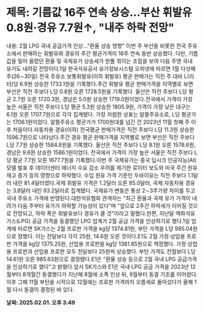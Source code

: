 # **제목: 기름값 16주 연속 상승…부산 휘발유 0.8원·경유 7.7원↑, "내주 하락 전망"**

  내용: 2월 LPG 국내 공급가격 인상…"환율 상승 영향" 이번 주 부산을 비롯한 전국 주유소에서 판매하는 휘발유와 경유의 주간 평균가격이 16주 연속 동반 상승했다. 다만, 기름값을 밀어 올렸던 환율 및 국제유가 상승세가 한풀 꺾이는 조짐을 보여 다음 주엔 국내 유가도 내려갈 전망이다.1일 한국석유공사 유가정보시스템 오피넷에 따르면 1월 다섯째 주(26∼30일) 전국 주유소 보통휘발유(이하 휘발유) 평균 판매가는 직전 주 대비 L(리터)당 6.9원 상승한 1733.1원을 기록했다.주간 휘발유 평균 판매가격을 지역별로 보면 부산은 직전 주보다 L당 0.8원 오른 1728.5원을 기록했다. 울산은 직전 주보다 L당 평균 2.7원 오른 1720.3원, 경남은 5.0원 상승한 1719.0원이었다.전국에서 가격이 가장 높은 서울은 직전 주보다 L당 평균 5.3원 상승한 1805.9원, 가격이 가장 낮은 대구는 6.1원 오른 1707.7원으로 각각 집계됐다. 가장 저렴한 상표는 알뜰주유소로, L당 평균가는 1706.1원이었다. 알뜰주유소 평균가가 1700원대를 넘긴 건 2023년 11월 첫째 주 이후 처음이다.자동차용 경유(이하) 전국평균 판매가격은 직전 주보다 L당 11.3원 상승한 1596.7원으로 나타났다.주간 경유 평균 판매가격을 지역별로 보면 부산은 직전 주보다 L당 7.7원 상승한 1584.8원을 기록했다. 울산은 직전 주보다 L당 8.1원 오른 1578.6원, 경남은 9.6원 상승한 1586.1원이었다. 전국에서 가격이 가장 높은 서울은 직전 주보다 L당 평균 7.7원 오른 1677.7원을 기록했다.이번 주 국제유가는 중국 딥시크 인공지능(AI) 모델 발표 후 데이터센터 에너지 수요 감소 우려를 제기한 로이터 보도와 미국 주간 원유 재고 증가 등의 영향으로 하락했다. 수입 원유 가격 기준인 두바이유는 직전 주보다 1.1달러 내린 81.4달러였다.국제 휘발유 가격은 1.2달러 오른 85.0달러, 국제 자동차용 경유는 3.8달러 내린 93.2달러로 집계됐다. 국제유가 변동은 통상 2∼3주가량 차이를 두고 국내 주유소 가격에 반영된다.대한석유협회 관계자는 "최근 환율과 국제 유가 가격이 내려가 다음 주부터 유가가 하락할 가능성이 있다"며 "앞으로 2주간 하락세가 이어질 것으로 전망되고, 하락 폭은 휘발유보다 경유가 클 것"이라고 말했다.한편, 지난달 액화석유가스(LPG) 공급 가격을 동결했던 LPG 업계가 2월 공급 가격을 인상하기로 했다.1일 업계에 따르면 SK가스는 2월 프로판 가격을 kg당 1374.81원, 부탄 가격을 L당 985.04원으로 정했다. 이는 전달보다 각각 25원, 14.6원 오른 것이다.E1도 2월 가정·상업용 프로판 가격을 kg당 1375.25원, 산업용 프로판을 kg당 1381.85원으로 책정했다. 가정·상업용 프로판과 산업용 프로판 모두 전달보다 25원씩 상승했다. 부탄 가격도 전월보다 L당 14.61원 오른 985.63원으로 결정됐다.E1은 "환율 상승 등으로 2월 국내 LPG 공급가격을 인상하기로 했다"고 밝혔다.앞서 SK가스와 E1은 국내 LPG 공급 가격을 2023년 12월부터 8개월간 동결했다가 지난해 8월에 소폭 인상 뒤, 9월부터 동결 기조를 이어왔다. 이후 그해 11월 부탄을 시작으로 12월에는 프로판 가격까지 오름세로 돌아섰다가 올해 1월 다시 동결이 결정된 바 있다.

  **날짜: 2025.02.01. 오후 3:49**